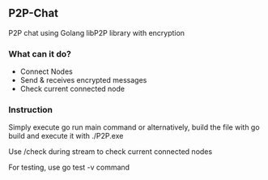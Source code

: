 <!DOCTYPE html>
<html>
<body>
    <h2>P2P-Chat</h2>
    <p>P2P chat using Golang libP2P library with encryption</p>

<div>
    <h3>What can it do?</h3>
    <ul>
        <li>Connect Nodes</li>
        <li>Send & receives encrypted messages</li>
        <li>Check current connected node</li>
    </ul>
</div>

<div>
    <h3>Instruction</h3>
    <p>Simply execute go run main command or alternatively, build the file with go build and execute it with ./P2P.exe </p>
    <p>Use /check during stream to check current connected nodes </p>
    <p>For testing, use go test -v command </p>
</div>
    
</body>
</html>
